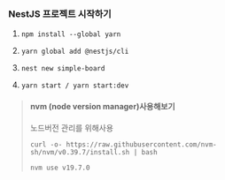### NestJS 프로젝트 시작하기
1. ```
   npm install --global yarn
   ```
2. ```
   yarn global add @nestjs/cli
   ```
3. ``` 
   nest new simple-board
   ```
4. ``` 
   yarn start / yarn start:dev
   ```
> #### nvm (node version manager)사용해보기
> 노드버전 관리를 위해사용
> ```
> curl -o- https://raw.githubusercontent.com/nvm-sh/nvm/v0.39.7/install.sh | bash
> ```
> `nvm use v19.7.0`
